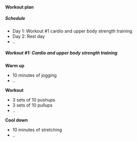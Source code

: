 #### Workout plan
##### Schedule
- Day 1: Workout #1 cardio and upper body strength training
- Day 2: Rest day
- ..

##### Workout #1: Cardio and upper body strength training
**Warm up**
- 10 minutes of jogging
- ..

**Workout**
- 3 sets of 10 pushups
- 3 sets of 10 pullups
- ..

**Cool down**
- 10 minutes of stretching
- ..